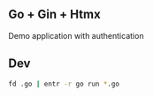 ## Go + Gin + Htmx

Demo application with authentication


## Dev

```sh
fd .go | entr -r go run *.go
 ```
